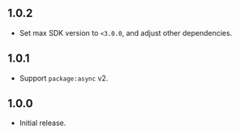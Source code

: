 ## 1.0.2

* Set max SDK version to `<3.0.0`, and adjust other dependencies.

## 1.0.1

* Support `package:async` v2.

## 1.0.0

* Initial release.
